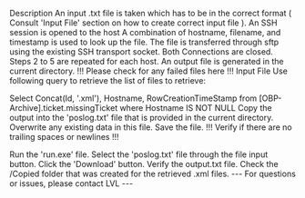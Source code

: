 Description
An input .txt file is taken which has to be in the correct format ( Consult 'Input File' section on how to create correct input file ).
An SSH session is opened to the host
A combination of hostname, filename, and timestamp is used to look up the file.
The file is transferred through sftp using the existing SSH transport socket.
Both Connections are closed.
Steps 2 to 5 are repeated for each host.
An output file is generated in the current directory. !!! Please check for any failed files here !!!
Input File
Use following query to retrieve the list of files to retrieve:

Select Concat(Id, '.xml'), Hostname, RowCreationTimeStamp from [OBP-Archive].ticket.missingTicket where Hostname IS NOT NULL
Copy the output into the 'poslog.txt' file that is provided in the current directory. Overwrite any existing data in this file. Save the file. !!! Verify if there are no trailing spaces or newlines !!!

Run the 'run.exe' file.
Select the 'poslog.txt' file through the file input button.
Click the 'Download' button.
Verify the output.txt file.
Check the /Copied folder that was created for the retrieved .xml files.
--- For questions or issues, please contact LVL ---
